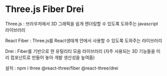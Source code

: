 # Three.js Fiber Drei

Three.js : 브라우저에서 3D 그래픽을 쉽게 렌더링할 수 있도록 도와주는 javascript 라이브러리

React Fiber : Three.js를 React생태계 안에서 사용할 수 있도록 도와주는 라이브러리

Drei : Fiber를 기반으로 한 유틸리티 모음 라이브러리
(자주 사용되는 3D 기능들을 미리 컴포넌트로 만들어 놓아 개발 생산성을 높여줌)

설치 : npm i three @react-three/fiber @react-three/drei